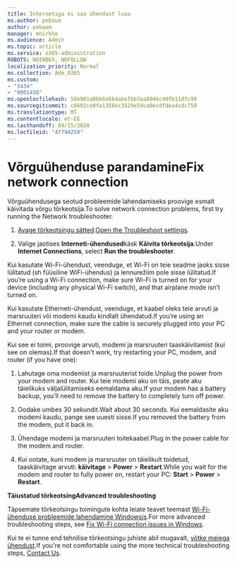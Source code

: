 ```yaml
---
title: Internetiga ei saa ühendust luua
ms.author: pebaum
author: pebaum
manager: mnirkhe
ms.audience: Admin
ms.topic: article
ms.service: o365-administration
ROBOTS: NOINDEX, NOFOLLOW
localization_priority: Normal
ms.collection: Adm_O365
ms.custom:
- "3434"
- "9001438"
ms.openlocfilehash: 50e901a0bb6e6b4abefbb3aa8946c40fb11dfc99
ms.sourcegitcommit: c6692ce0fa1358ec3529e59ca0ecdfdea4cdc759
ms.translationtype: MT
ms.contentlocale: et-EE
ms.lasthandoff: 09/15/2020
ms.locfileid: "47794258"
---
```

# <a name="fix-network-connection"></a><span data-ttu-id="d5bbc-102">Võrguühenduse parandamine</span><span class="sxs-lookup"><span data-stu-id="d5bbc-102">Fix network connection</span></span>

<span data-ttu-id="d5bbc-103">Võrguühendusega seotud probleemide lahendamiseks proovige esmalt käivitada võrgu tõrkeotsija.</span><span class="sxs-lookup"><span data-stu-id="d5bbc-103">To solve network connection problems, first try running the Network troubleshooter.</span></span> 

1. <span data-ttu-id="d5bbc-104">[Avage tõrkeotsingu sätted](ms-settings:troubleshoot).</span><span class="sxs-lookup"><span data-stu-id="d5bbc-104">[Open the Troubleshoot settings](ms-settings:troubleshoot).</span></span>

2. <span data-ttu-id="d5bbc-105">Valige jaotises **Interneti-ühendused**käsk **Käivita tõrkeotsija**.</span><span class="sxs-lookup"><span data-stu-id="d5bbc-105">Under **Internet Connections**, select **Run the troubleshooter**.</span></span>

<span data-ttu-id="d5bbc-106">Kui kasutate Wi-Fi-ühendust, veenduge, et Wi-Fi on teie seadme jaoks sisse lülitatud (sh füüsiline WiFi-ühendus) ja lennurežiim pole sisse lülitatud.</span><span class="sxs-lookup"><span data-stu-id="d5bbc-106">If you’re using a Wi-Fi connection, make sure Wi-Fi is turned on for your device (including any physical Wi-Fi switch), and that airplane mode isn’t turned on.</span></span>

<span data-ttu-id="d5bbc-107">Kui kasutate Etherneti-ühendust, veenduge, et kaabel oleks teie arvuti ja marsruuteri või modemi kaudu kindlalt ühendatud.</span><span class="sxs-lookup"><span data-stu-id="d5bbc-107">If you’re using an Ethernet connection, make sure the cable is securely plugged into your PC and your router or modem.</span></span>

<span data-ttu-id="d5bbc-108">Kui see ei toimi, proovige arvuti, modemi ja marsruuteri taaskäivitamist (kui see on olemas).</span><span class="sxs-lookup"><span data-stu-id="d5bbc-108">If that doesn't work, try restarting your PC, modem, and router (if you have one):</span></span>

1. <span data-ttu-id="d5bbc-109">Lahutage oma modemist ja marsruuterist toide.</span><span class="sxs-lookup"><span data-stu-id="d5bbc-109">Unplug the power from your modem and router.</span></span> <span data-ttu-id="d5bbc-110">Kui teie modemi aku on täis, peate aku täielikuks väljalülitamiseks eemaldama aku.</span><span class="sxs-lookup"><span data-stu-id="d5bbc-110">If your modem has a battery backup, you’ll need to remove the battery to completely turn off power.</span></span>

2. <span data-ttu-id="d5bbc-111">Oodake umbes 30 sekundit.</span><span class="sxs-lookup"><span data-stu-id="d5bbc-111">Wait about 30 seconds.</span></span> <span data-ttu-id="d5bbc-112">Kui eemaldasite aku modemi kaudu, pange see uuesti sisse.</span><span class="sxs-lookup"><span data-stu-id="d5bbc-112">If you removed the battery from the modem, put it back in.</span></span>

3. <span data-ttu-id="d5bbc-113">Ühendage modemi ja marsruuteri toitekaabel.</span><span class="sxs-lookup"><span data-stu-id="d5bbc-113">Plug in the power cable for the modem and router.</span></span>

4. <span data-ttu-id="d5bbc-114">Kui ootate, kuni modem ja marsruuter on täielikult toidetud, taaskäivitage arvuti: **käivitage**  >  **Power**  >  **Restart**.</span><span class="sxs-lookup"><span data-stu-id="d5bbc-114">While you wait for the modem and router to fully power on, restart your PC: **Start** > **Power** > **Restart**.</span></span>

<span data-ttu-id="d5bbc-115">**Täiustatud tõrkeotsing**</span><span class="sxs-lookup"><span data-stu-id="d5bbc-115">**Advanced troubleshooting**</span></span>

<span data-ttu-id="d5bbc-116">Täpsemate tõrkeotsingu toimingute kohta leiate teavet teemast [Wi-Fi-ühenduse probleemide lahendamine Windowsis](https://support.microsoft.com/help/10741?ocid=SMC10741%2F).</span><span class="sxs-lookup"><span data-stu-id="d5bbc-116">For more advanced troubleshooting steps, see [Fix Wi-Fi connection issues in Windows](https://support.microsoft.com/help/10741?ocid=SMC10741%2F).</span></span> 

<span data-ttu-id="d5bbc-117">Kui te ei tunne end tehnilise tõrkeotsingu juhiste abil mugavalt, [võtke meiega ühendust](https://support.microsoft.com/contactus).</span><span class="sxs-lookup"><span data-stu-id="d5bbc-117">If you're not comfortable using the more technical troubleshooting steps, [Contact Us](https://support.microsoft.com/contactus).</span></span>
